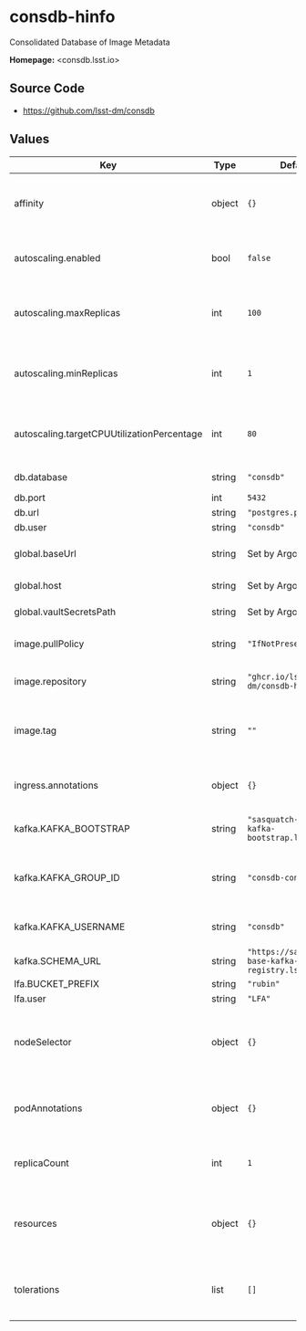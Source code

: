 # consdb-hinfo

Consolidated Database of Image Metadata

**Homepage:** <consdb.lsst.io>

## Source Code

* <https://github.com/lsst-dm/consdb>

## Values

| Key | Type | Default | Description |
|-----|------|---------|-------------|
| affinity | object | `{}` | Affinity rules for the consdb deployment pod |
| autoscaling.enabled | bool | `false` | Enable autoscaling of consdb deployment |
| autoscaling.maxReplicas | int | `100` | Maximum number of consdb deployment pods |
| autoscaling.minReplicas | int | `1` | Minimum number of consdb deployment pods |
| autoscaling.targetCPUUtilizationPercentage | int | `80` | Target CPU utilization of consdb deployment pods |
| db.database | string | `"consdb"` | database name |
| db.port | int | `5432` | database port |
| db.url | string | `"postgres.postgres"` | database host |
| db.user | string | `"consdb"` | database user |
| global.baseUrl | string | Set by Argo CD | Base URL for the environment |
| global.host | string | Set by Argo CD | Host name for ingress |
| global.vaultSecretsPath | string | Set by Argo CD | Base path for Vault secrets |
| image.pullPolicy | string | `"IfNotPresent"` | Pull policy for the consdb image |
| image.repository | string | `"ghcr.io/lsst-dm/consdb-hinfo"` | Image to use in the consdb deployment |
| image.tag | string | `""` | Overrides the image tag whose default is the chart appVersion. |
| ingress.annotations | object | `{}` | Additional annotations for the ingress rule |
| kafka.KAFKA_BOOTSTRAP | string | `"sasquatch-base-kafka-bootstrap.lsst.codes"` | Kafka bootstrap server |
| kafka.KAFKA_GROUP_ID | string | `"consdb-consumer"` | name of consumer group, default is "consdb-consumer" |
| kafka.KAFKA_USERNAME | string | `"consdb"` | username for SASL_PLAIN authentication |
| kafka.SCHEMA_URL | string | `"https://sasquatch-base-kafka-schema-registry.lsst.codes"` |  |
| lfa.BUCKET_PREFIX | string | `"rubin"` |  |
| lfa.user | string | `"LFA"` | user |
| nodeSelector | object | `{}` | Node selection rules for the consdb deployment pod |
| podAnnotations | object | `{}` | Annotations for the consdb deployment pod |
| replicaCount | int | `1` | Number of web deployment pods to start |
| resources | object | `{}` | Resource limits and requests for the consdb deployment pod |
| tolerations | list | `[]` | Tolerations for the consdb deployment pod |
